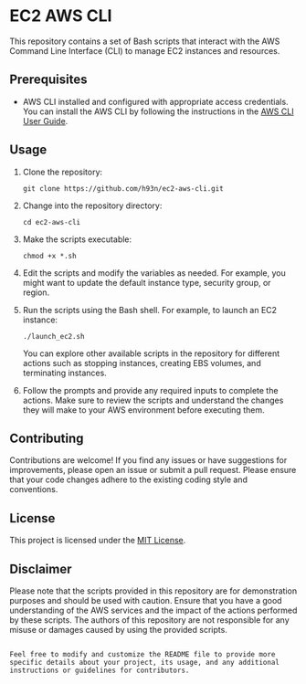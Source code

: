 
# EC2 AWS CLI

This repository contains a set of Bash scripts that interact with the AWS Command Line Interface (CLI) to manage EC2 instances and resources.

## Prerequisites

- AWS CLI installed and configured with appropriate access credentials. You can install the AWS CLI by following the instructions in the [AWS CLI User Guide](https://docs.aws.amazon.com/cli/latest/userguide/cli-configure-files.html).

## Usage

1. Clone the repository:

   ```shell
   git clone https://github.com/h93n/ec2-aws-cli.git
   ```

2. Change into the repository directory:

   ```shell
   cd ec2-aws-cli
   ```

3. Make the scripts executable:

   ```shell
   chmod +x *.sh
   ```

4. Edit the scripts and modify the variables as needed. For example, you might want to update the default instance type, security group, or region.

5. Run the scripts using the Bash shell. For example, to launch an EC2 instance:

   ```shell
   ./launch_ec2.sh
   ```

   You can explore other available scripts in the repository for different actions such as stopping instances, creating EBS volumes, and terminating instances.

6. Follow the prompts and provide any required inputs to complete the actions. Make sure to review the scripts and understand the changes they will make to your AWS environment before executing them.

## Contributing

Contributions are welcome! If you find any issues or have suggestions for improvements, please open an issue or submit a pull request. Please ensure that your code changes adhere to the existing coding style and conventions.

## License

This project is licensed under the [MIT License](LICENSE).

## Disclaimer

Please note that the scripts provided in this repository are for demonstration purposes and should be used with caution. Ensure that you have a good understanding of the AWS services and the impact of the actions performed by these scripts. The authors of this repository are not responsible for any misuse or damages caused by using the provided scripts.
```

Feel free to modify and customize the README file to provide more specific details about your project, its usage, and any additional instructions or guidelines for contributors.
